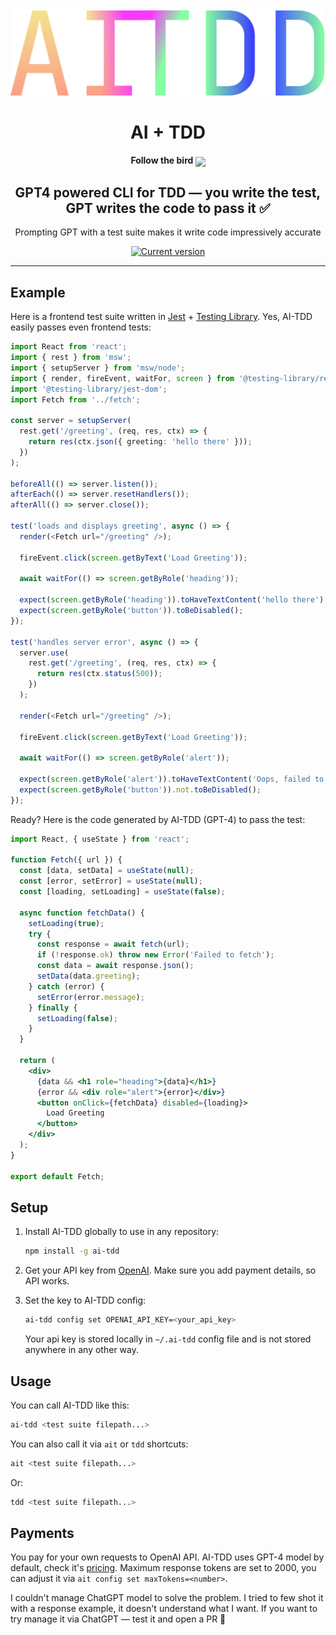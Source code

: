 <div align="center">
  <div>
    <img src=".github/logo-sexy.svg" alt="ai-tdd logo"/>
    <h1 align="center">AI + TDD</h1>
    <h4 align="center">Follow the bird <a href="https://twitter.com/io_Y_oi"><img src="https://img.shields.io/twitter/follow/io_Y_oi?style=flat&label=io_Y_oi&logo=twitter&color=0bf&logoColor=fff" align="center"></a>
    </h4>
  </div>
	<h2>GPT4 powered CLI for TDD — you write the test, GPT writes the code to pass it ✅</h2>
	<p>Prompting GPT with a test suite makes it write code impressively accurate</p>
	<a href="https://www.npmjs.com/package/ai-tdd"><img src="https://img.shields.io/npm/v/ai-tdd" alt="Current version"></a>
</div>

---

## Example

Here is a frontend test suite written in [Jest](https://jestjs.io/) + [Testing Library](https://testing-library.com/). Yes, AI-TDD easily passes even frontend tests:

```typescript
import React from 'react';
import { rest } from 'msw';
import { setupServer } from 'msw/node';
import { render, fireEvent, waitFor, screen } from '@testing-library/react';
import '@testing-library/jest-dom';
import Fetch from '../fetch';

const server = setupServer(
  rest.get('/greeting', (req, res, ctx) => {
    return res(ctx.json({ greeting: 'hello there' }));
  })
);

beforeAll(() => server.listen());
afterEach(() => server.resetHandlers());
afterAll(() => server.close());

test('loads and displays greeting', async () => {
  render(<Fetch url="/greeting" />);

  fireEvent.click(screen.getByText('Load Greeting'));

  await waitFor(() => screen.getByRole('heading'));

  expect(screen.getByRole('heading')).toHaveTextContent('hello there');
  expect(screen.getByRole('button')).toBeDisabled();
});

test('handles server error', async () => {
  server.use(
    rest.get('/greeting', (req, res, ctx) => {
      return res(ctx.status(500));
    })
  );

  render(<Fetch url="/greeting" />);

  fireEvent.click(screen.getByText('Load Greeting'));

  await waitFor(() => screen.getByRole('alert'));

  expect(screen.getByRole('alert')).toHaveTextContent('Oops, failed to fetch!');
  expect(screen.getByRole('button')).not.toBeDisabled();
});
```

Ready? Here is the code generated by AI-TDD (GPT-4) to pass the test:

```jsx
import React, { useState } from 'react';

function Fetch({ url }) {
  const [data, setData] = useState(null);
  const [error, setError] = useState(null);
  const [loading, setLoading] = useState(false);

  async function fetchData() {
    setLoading(true);
    try {
      const response = await fetch(url);
      if (!response.ok) throw new Error('Failed to fetch');
      const data = await response.json();
      setData(data.greeting);
    } catch (error) {
      setError(error.message);
    } finally {
      setLoading(false);
    }
  }

  return (
    <div>
      {data && <h1 role="heading">{data}</h1>}
      {error && <div role="alert">{error}</div>}
      <button onClick={fetchData} disabled={loading}>
        Load Greeting
      </button>
    </div>
  );
}

export default Fetch;
```

## Setup

1. Install AI-TDD globally to use in any repository:

   ```sh
   npm install -g ai-tdd
   ```

2. Get your API key from [OpenAI](https://platform.openai.com/account/api-keys). Make sure you add payment details, so API works.

3. Set the key to AI-TDD config:

   ```sh
   ai-tdd config set OPENAI_API_KEY=<your_api_key>
   ```

   Your api key is stored locally in `~/.ai-tdd` config file and is not stored anywhere in any other way.

## Usage

You can call AI-TDD like this:

```sh
ai-tdd <test suite filepath...>
```

You can also call it via `ait` or `tdd` shortcuts:

```sh
ait <test suite filepath...>
```

Or:

```sh
tdd <test suite filepath...>
```

## Payments

You pay for your own requests to OpenAI API. AI-TDD uses GPT-4 model by default, check it's [pricing](https://openai.com/pricing). Maximum response tokens are set to 2000, you can adjust it via `ait config set maxTokens=<number>`.

I couldn't manage ChatGPT model to solve the problem. I tried to few shot it with a response example, it doesn't understand what I want. If you want to try manage it via ChatGPT — test it and open a PR 🚀
